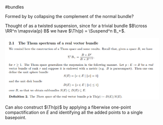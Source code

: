 #bundles 

Formed by by collapsing the complement of the normal bundle?

Thought of as a twisted suspension, since for a trivial bundle $B\cross \RR^n  \mapsvia{p} B$ we have $\Th(p) = \Suspend^n B_+$.

![](_attachments/Pasted%20image%2020210511202422.png)

Can also construct $\Th(p)$ by applying a fiberwise one-point compactification on $E$ and identifying all the added points to a single basepoint.